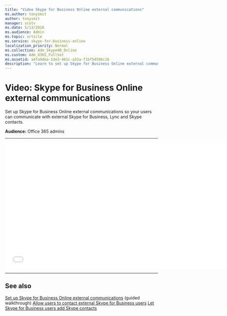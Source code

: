 ```yaml
---
title: "Video Skype for Business Online external communications"
ms.author: tonysmit
author: tonysmit
manager: scotv
ms.date: 5/13/2016
ms.audience: Admin
ms.topic: article
ms.service: skype-for-business-online
localization_priority: Normal
ms.collection: Adm_Skype4B_Online
ms.custom: Adm_O365_FullSet
ms.assetid: a4fa9dea-1de3-461c-a32a-f1bf54596c16
description: "Learn to set up Skype for Business Online external communications for your users can communicate with external Skype contacts. "
---
```


# Video: Skype for Business Online external communications

Set up Skype for Business Online external communications so your users can communicate with external Skype for Business, Lync and Skype contacts.

 **Audience:** Office 365 admins

****
<iframe src="//videoplayercdn.osi.office.net/hub/?csid=ux-cms-en-us-msoffice&uuid=492278f0-6912-47ba-a1d1-00040061cf44&AutoPlayVideo=false&height=415&width=740" frameborder= "0" marginwidth= "0" marginheight= "0" scrolling= "no" allowfullscreen= "" style="width: 740px; height: 415px;"></iframe>

***
  
## See also 
[Set up Skype for Business Online external communications](https://support.microsoft.com/en-us/help/10041/set-up-lync-online-external-communications) (guided walkthrough)
[Allow users to contact external Skype for Business users](allow-users-to-contact-external-skype-for-business-users.md)
[Let Skype for Business users add Skype contacts](let-skype-for-business-users-contact-skype-contacts.md)
